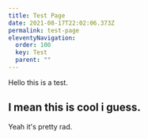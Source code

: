 ```yaml
---
title: Test Page
date: 2021-08-17T22:02:06.373Z
permalink: test-page
eleventyNavigation:
  order: 100
  key: Test
  parent: ""
---
```

Hello this is a test.

## I mean this is cool i guess.

Yeah it's pretty rad.